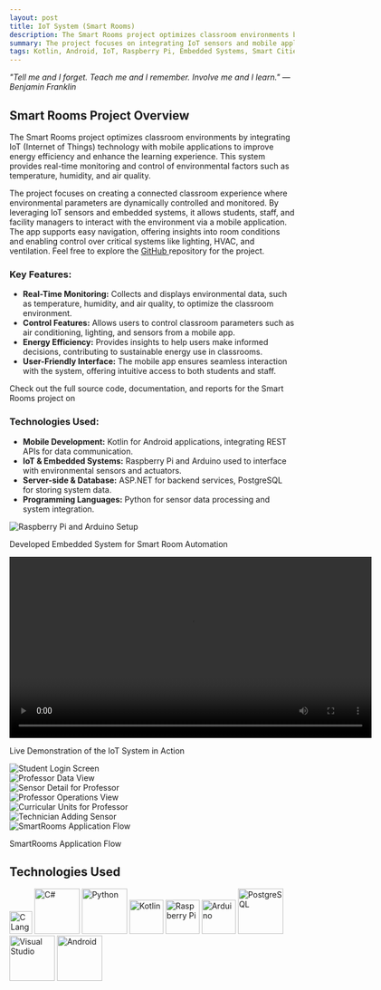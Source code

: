 ```yaml
---
layout: post
title: IoT System (Smart Rooms)
description: The Smart Rooms project optimizes classroom environments by integrating IoT technology to enhance energy efficiency and improve the learning experience.
summary: The project focuses on integrating IoT sensors and mobile applications to optimize classroom management by monitoring and controlling environmental factors like temperature, humidity, and air quality.
tags: Kotlin, Android, IoT, Raspberry Pi, Embedded Systems, Smart Cities
---
```


<i>"Tell me and I forget. Teach me and I remember. Involve me and I learn." — Benjamin Franklin</i>


## Smart Rooms Project Overview

The Smart Rooms project optimizes classroom environments by integrating IoT (Internet of Things) technology with mobile applications to improve energy efficiency and enhance the learning experience. This system provides real-time monitoring and control of environmental factors such as temperature, humidity, and air quality.

The project focuses on creating a connected classroom experience where environmental parameters are dynamically controlled and monitored. By leveraging IoT sensors and embedded systems, it allows students, staff, and facility managers to interact with the environment via a mobile application. The app supports easy navigation, offering insights into room conditions and enabling control over critical systems like lighting, HVAC, and ventilation. 
Feel free to explore the <a href="https://github.com/JoelJonassi/SmartRooms" target="_blank"> GitHub </a> repository for the project.

### Key Features:

  <ul>
    <li><strong>Real-Time Monitoring:</strong> Collects and displays environmental data, such as temperature, humidity, and air quality, to optimize the classroom environment.</li>
    <li><strong>Control Features:</strong> Allows users to control classroom parameters such as air conditioning, lighting, and sensors from a mobile app.</li>
    <li><strong>Energy Efficiency:</strong> Provides insights to help users make informed decisions, contributing to sustainable energy use in classrooms.</li>
    <li><strong>User-Friendly Interface:</strong> The mobile app ensures seamless interaction with the system, offering intuitive access to both students and staff.</li>
  </ul>

  Check out the full source code, documentation, and reports for the Smart Rooms project on 

### Technologies Used:
  
- **Mobile Development:** Kotlin for Android applications, integrating REST APIs for data communication.
- **IoT & Embedded Systems:** Raspberry Pi and Arduino used to interface with environmental sensors and actuators.
- **Server-side & Database:** ASP.NET for backend services, PostgreSQL for storing system data.
- **Programming Languages:** Python for sensor data processing and system integration.


<div class="col-md-8 col-md-offset-2 section-container-spacer text-center">
  <img src="../assets/images/SmartRooms/RaspberryArduinoConnection.png" class="img-responsive" alt="Raspberry Pi and Arduino Setup">
  <p>Developed Embedded System for Smart Room Automation</p>
</div>

<div class="graphic-container">
  <video width="640" height="320" controls class="centered">
    <source src="../assets/images/SmartRooms/SmartRoomsVideo.mp4" type="video/mp4">
  </video>
</div>
<p class="text-center">Live Demonstration of the IoT System in Action</p>

<div class="col-md-8 col-md-offset-2 section-container-spacer">
  <div class="row">
    <div class="col-xs-12 col-md-6">
      <img src="../assets/images/SmartRooms/Aluno-Login.png" class="img-responsive" alt="Student Login Screen">
    </div>
    <div class="col-xs-12 col-md-6">
      <img src="../assets/images/SmartRooms/Professor-Dados.png" class="img-responsive" alt="Professor Data View">
    </div>
    <div class="col-xs-12 col-md-6">
      <img src="../assets/images/SmartRooms/Professor-Detalhe_Sensor.png" class="img-responsive" alt="Sensor Detail for Professor">
    </div>
    <div class="col-xs-12 col-md-6">
      <img src="../assets/images/SmartRooms/Professor-Operacoes.png" class="img-responsive" alt="Professor Operations View">
    </div>
    <div class="col-xs-12 col-md-6">
      <img src="../assets/images/SmartRooms/Professor-Unidades_Curriculares.png" class="img-responsive" alt="Curricular Units for Professor">
    </div>
    <div class="col-xs-12 col-md-6">
      <img src="../assets/images/SmartRooms/Tecnico-Adicionar_Sensor.png" class="img-responsive" alt="Technician Adding Sensor">
    </div>
  </div>

  <div class="col-xs-12 text-center">
    <img src="../assets/images/SmartRooms/Professor-Flow.png" class="img-responsive" alt="SmartRooms Application Flow">
    <p>SmartRooms Application Flow</p>
  </div>
</div>

<div class="text-center">
  <h2>Technologies Used</h2>
  <div>
    <img src="https://raw.githubusercontent.com/devicons/devicon/6910f0503efdd315c8f9b858234310c06e04d9c0/icons/c/c-plain.svg" width="40" alt="C Language">
    <img src="https://raw.githubusercontent.com/devicons/devicon/6910f0503efdd315c8f9b858234310c06e04d9c0/icons/csharp/csharp-original.svg" width="80" alt="C#">
    <img src="https://raw.githubusercontent.com/devicons/devicon/6910f0503efdd315c8f9b858234310c06e04d9c0/icons/python/python-original.svg" width="80" alt="Python">
    <img src="https://upload.wikimedia.org/wikipedia/commons/7/74/Kotlin_Icon.png" width="60" alt="Kotlin">
    <img src="https://cdn.worldvectorlogo.com/logos/raspberry-pi.svg" width="60" alt="Raspberry Pi">
    <img src="https://e7.pngegg.com/pngimages/758/841/png-clipart-arduino-max-electronic-circuit-pure-data-oscilloscope-raspberry-pi-icons-logo-microcontroller.png" width="60" alt="Arduino">
    <img src="https://raw.githubusercontent.com/devicons/devicon/master/icons/postgresql/postgresql-original.svg" width="80" alt="PostgreSQL">
    <img src="https://raw.githubusercontent.com/devicons/devicon/master/icons/visualstudio/visualstudio-plain.svg" width="80" alt="Visual Studio">
    <img src="https://png.pngtree.com/png-clipart/20191121/original/pngtree-beautiful-android-logo-vector-glyph-icon-png-image_5149718.jpg" width="80" alt="Android">
  </div>
</div>
